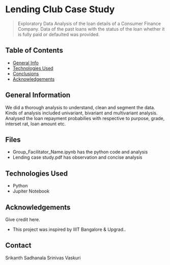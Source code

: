 # Lending Club Case Study
> Exploratory Data Analysis of the loan details of a Consumer Finance Company. Data of the past loans with the status of the loan whether it is fully paid or defaulted was provided.


## Table of Contents
* [General Info](#general-information)
* [Technologies Used](#technologies-used)
* [Conclusions](#conclusions)
* [Acknowledgements](#acknowledgements)

<!-- You can include any other section that is pertinent to your problem -->

## General Information
We did a thorough analysis to understand, clean and segment the data.
Kinds of analysis included univariant, bivariant and multivariant analysis.
Analysed the loan repayment probabilies with respective to purpose, grade, interset rat, loan amount etc.

<!-- You don't have to answer all the questions - just the ones relevant to your project. -->

## Files
- Group_Facilitator_Name.ipynb has the python code and analysis
- Lending case study.pdf has observation and concise analysis


<!-- You don't have to answer all the questions - just the ones relevant to your project. -->


## Technologies Used
- Python
- Jupiter Notebook

<!-- As the libraries versions keep on changing, it is recommended to mention the version of library used in this project -->

## Acknowledgements
Give credit here.
- This project was inspired by IIIT Bangalore & Upgrad..


## Contact
Srikanth Sadhanala
Srinivas Vaskuri

<!-- Optional -->
<!-- ## License -->
<!-- This project is open source and available under the [... License](). -->

<!-- You don't have to include all sections - just the one's relevant to your project -->